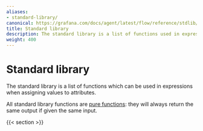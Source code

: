 ```yaml
---
aliases:
- standard-library/
canonical: https://grafana.com/docs/agent/latest/flow/reference/stdlib/
title: Standard library
description: The standard library is a list of functions used in expressions when assigning values to attributes
weight: 400
---
```


# Standard library

The standard library is a list of functions which can be used in expressions
when assigning values to attributes.

All standard library functions are [pure functions](https://en.wikipedia.org/wiki/Pure_function): they will always return the same
output if given the same input.

{{< section >}}
